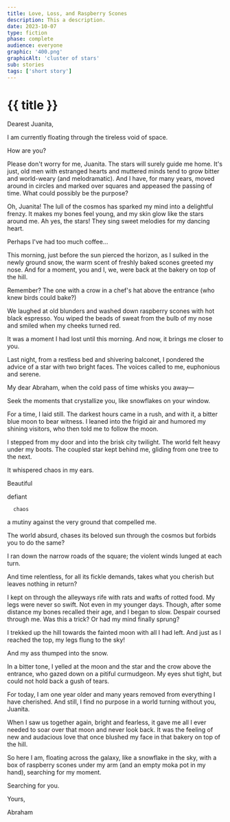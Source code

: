```yaml
---
title: Love, Loss, and Raspberry Scones
description: This a description. 
date: 2023-10-07
type: fiction
phase: complete
audience: everyone
graphic: '400.png'
graphicAlt: 'cluster of stars'
sub: stories
tags: ['short story']
---
```


# {{ title }}


Dearest Juanita,

I am currently floating through the tireless void of space.

How are you?

Please don't worry for me, Juanita. The stars will surely guide me home. It's just, old men with estranged hearts and muttered minds tend to grow bitter and world-weary (and melodramatic). And I have, for many years, moved around in circles and marked over squares and appeased the passing of time. What could possibly be the purpose?

Oh, Juanita! The lull of the cosmos has sparked my mind into a delightful frenzy. It makes my bones feel young, and my skin glow like the stars around me. Ah yes, the stars! They sing sweet melodies for my dancing heart.

Perhaps I've had too much coffee...

This morning, just before the sun pierced the horizon, as I sulked in the newly ground snow, the warm scent of freshly baked scones greeted my nose. And for a moment, you and I, we, were back at the bakery on top of the hill.

Remember? The one with a crow in a chef's hat above the entrance (who knew birds could bake?)

We laughed at old blunders and washed down raspberry scones with hot black espresso. You wiped the beads of sweat from the bulb of my nose and smiled when my cheeks turned red.

It was a moment I had lost until this morning. And now, it brings me closer to you.

Last night, from a restless bed and shivering balconet, I pondered the advice of a star with two bright faces. The voices called to me, euphonious and serene.

My dear Abraham, when the cold pass of time whisks you away—

Seek the moments that crystallize you, like snowflakes on your window.

For a time, I laid still. The darkest hours came in a rush, and with it, a bitter blue moon to bear witness. I leaned into the frigid air and humored my shining visitors, who then told me to follow the moon.

I stepped from my door and into the brisk city twilight. The world felt heavy under my boots. The coupled star kept behind me, gliding from one tree to the next.

It whispered chaos in my ears.

Beautiful

   defiant

      chaos

a mutiny against the very ground that compelled me.

The world absurd, chases its beloved sun through the cosmos but forbids you to do the same?

I ran down the narrow roads of the square; the violent winds lunged at each turn.

And time relentless, for all its fickle demands, takes what you cherish but leaves nothing in return?

I kept on through the alleyways rife with rats and wafts of rotted food. My legs were never so swift. Not even in my younger days. Though, after some distance my bones recalled their age, and I began to slow. Despair coursed through me. Was this a trick? Or had my mind finally sprung?

I trekked up the hill towards the fainted moon with all I had left. And just as I reached the top, my legs flung to the sky!

And my ass thumped into the snow.

In a bitter tone, I yelled at the moon and the star and the crow above the entrance, who gazed down on a pitiful curmudgeon. My eyes shut tight, but could not hold back a gush of tears.

For today, I am one year older and many years removed from everything I have cherished. And still, I find no purpose in a world turning without you, Juanita.

When I saw us together again, bright and fearless, it gave me all I ever needed to soar over that moon and never look back. It was the feeling of new and audacious love that once blushed my face in that bakery on top of the hill.

So here I am, floating across the galaxy, like a snowflake in the sky, with a box of raspberry scones under my arm (and an empty moka pot in my hand), searching for my moment.

Searching for you.

Yours,

Abraham

